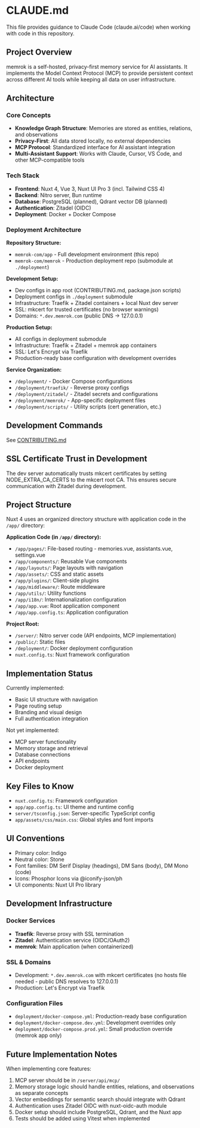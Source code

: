 # CLAUDE.md

This file provides guidance to Claude Code (claude.ai/code) when working with code in this repository.

## Project Overview

memrok is a self-hosted, privacy-first memory service for AI assistants. It implements the Model Context Protocol (MCP) to provide persistent context across different AI tools while keeping all data on user infrastructure.

## Architecture

### Core Concepts
- **Knowledge Graph Structure**: Memories are stored as entities, relations, and observations
- **Privacy-First**: All data stored locally, no external dependencies
- **MCP Protocol**: Standardized interface for AI assistant integration
- **Multi-Assistant Support**: Works with Claude, Cursor, VS Code, and other MCP-compatible tools

### Tech Stack
- **Frontend**: Nuxt 4, Vue 3, Nuxt UI Pro 3 (incl. Tailwind CSS 4)
- **Backend**: Nitro server, Bun runtime
- **Database**: PostgreSQL (planned), Qdrant vector DB (planned)
- **Authentication**: Zitadel (OIDC)
- **Deployment**: Docker + Docker Compose

### Deployment Architecture

**Repository Structure:**
- `memrok-com/app` - Full development environment (this repo)
- `memrok-com/memrok` - Production deployment repo (submodule at `./deployment`)

**Development Setup:**
- Dev configs in app root (CONTRIBUTING.md, package.json scripts)
- Deployment configs in `./deployment` submodule
- Infrastructure: Traefik + Zitadel containers + local Nuxt dev server
- SSL: mkcert for trusted certificates (no browser warnings)
- Domains: `*.dev.memrok.com` (public DNS → 127.0.0.1)

**Production Setup:**
- All configs in deployment submodule
- Infrastructure: Traefik + Zitadel + memrok app containers  
- SSL: Let's Encrypt via Traefik
- Production-ready base configuration with development overrides

**Service Organization:**
- `/deployment/` - Docker Compose configurations
- `/deployment/traefik/` - Reverse proxy configs
- `/deployment/zitadel/` - Zitadel secrets and configurations
- `/deployment/memrok/` - App-specific deployment files
- `/deployment/scripts/` - Utility scripts (cert generation, etc.)

## Development Commands
See [CONTRIBUTING.md](/CONTRIBUTING.md)

## SSL Certificate Trust in Development
The dev server automatically trusts mkcert certificates by setting NODE_EXTRA_CA_CERTS to the mkcert root CA. This ensures secure communication with Zitadel during development.

## Project Structure

Nuxt 4 uses an organized directory structure with application code in the `/app/` directory:

**Application Code (in `/app/` directory):**
- `/app/pages/`: File-based routing - memories.vue, assistants.vue, settings.vue
- `/app/components/`: Reusable Vue components
- `/app/layouts/`: Page layouts with navigation
- `/app/assets/`: CSS and static assets
- `/app/plugins/`: Client-side plugins
- `/app/middleware/`: Route middleware
- `/app/utils/`: Utility functions
- `/app/i18n/`: Internationalization configuration
- `/app/app.vue`: Root application component
- `/app/app.config.ts`: Application configuration

**Project Root:**
- `/server/`: Nitro server code (API endpoints, MCP implementation)
- `/public/`: Static files
- `/deployment/`: Docker deployment configuration
- `nuxt.config.ts`: Nuxt framework configuration

## Implementation Status

Currently implemented:
- Basic UI structure with navigation
- Page routing setup
- Branding and visual design
- Full authentication integration

Not yet implemented:
- MCP server functionality
- Memory storage and retrieval
- Database connections
- API endpoints
- Docker deployment

## Key Files to Know

- `nuxt.config.ts`: Framework configuration
- `app/app.config.ts`: UI theme and runtime config
- `server/tsconfig.json`: Server-specific TypeScript config
- `app/assets/css/main.css`: Global styles and font imports

## UI Conventions

- Primary color: Indigo
- Neutral color: Stone
- Font families: DM Serif Display (headings), DM Sans (body), DM Mono (code)
- Icons: Phosphor Icons via @iconify-json/ph
- UI components: Nuxt UI Pro library

## Development Infrastructure

### Docker Services
- **Traefik**: Reverse proxy with SSL termination
- **Zitadel**: Authentication service (OIDC/OAuth2)
- **memrok**: Main application (when containerized)

### SSL & Domains
- Development: `*.dev.memrok.com` with mkcert certificates (no hosts file needed - public DNS resolves to 127.0.0.1)
- Production: Let's Encrypt via Traefik 

### Configuration Files
- `deployment/docker-compose.yml`: Production-ready base configuration
- `deployment/docker-compose.dev.yml`: Development overrides only
- `deployment/docker-compose.prod.yml`: Small production override (memrok app only)

## Future Implementation Notes

When implementing core features:
1. MCP server should be in `/server/api/mcp/`
2. Memory storage logic should handle entities, relations, and observations as separate concepts
3. Vector embeddings for semantic search should integrate with Qdrant
4. Authentication uses Zitadel OIDC with nuxt-oidc-auth module
5. Docker setup should include PostgreSQL, Qdrant, and the Nuxt app
6. Tests should be added using Vitest when implemented